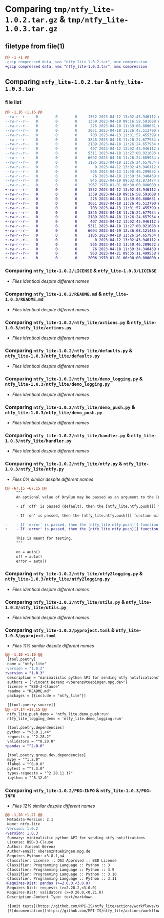 # Comparing `tmp/ntfy_lite-1.0.2.tar.gz` & `tmp/ntfy_lite-1.0.3.tar.gz`

## filetype from file(1)

```diff
@@ -1 +1 @@
-gzip compressed data, was "ntfy_lite-1.0.2.tar", max compression
+gzip compressed data, was "ntfy_lite-1.0.3.tar", max compression
```

## Comparing `ntfy_lite-1.0.2.tar` & `ntfy_lite-1.0.3.tar`

### file list

```diff
@@ -1,16 +1,16 @@
--rw-r--r--   0        0        0     1552 2023-04-12 13:02:43.946112 ntfy_lite-1.0.2/LICENSE
--rw-r--r--   0        0        0     1359 2023-04-19 09:16:58.591608 ntfy_lite-1.0.2/README.md
--rw-r--r--   0        0        0      275 2023-04-18 11:39:06.880631 ntfy_lite-1.0.2/ntfy_lite/__init__.py
--rw-r--r--   0        0        0     3051 2023-04-18 11:26:45.513790 ntfy_lite-1.0.2/ntfy_lite/actions.py
--rw-r--r--   0        0        0      703 2023-04-13 11:01:57.455399 ntfy_lite-1.0.2/ntfy_lite/defaults.py
--rw-r--r--   0        0        0     3845 2023-04-18 11:26:24.677934 ntfy_lite-1.0.2/ntfy_lite/demo_logging.py
--rw-r--r--   0        0        0     2189 2023-04-18 11:26:24.657934 ntfy_lite-1.0.2/ntfy_lite/demo_push.py
--rw-r--r--   0        0        0      407 2023-04-12 13:02:43.946112 ntfy_lite-1.0.2/ntfy_lite/error.py
--rw-r--r--   0        0        0     5311 2023-04-18 11:27:00.921683 ntfy_lite-1.0.2/ntfy_lite/handler.py
--rw-r--r--   0        0        0     6692 2023-04-18 11:26:24.689934 ntfy_lite-1.0.2/ntfy_lite/ntfy.py
--rw-r--r--   0        0        0     1185 2023-04-18 11:26:24.657934 ntfy_lite-1.0.2/ntfy_lite/ntfy2logging.py
--rw-r--r--   0        0        0        0 2023-04-12 13:02:43.946112 ntfy_lite-1.0.2/ntfy_lite/py.typed
--rw-r--r--   0        0        0      565 2023-04-13 11:50:46.209632 ntfy_lite-1.0.2/ntfy_lite/utils.py
--rw-r--r--   0        0        0       76 2023-04-18 11:39:34.340439 ntfy_lite-1.0.2/ntfy_lite/version.py
--rw-r--r--   0        0        0      945 2023-04-19 09:02:42.873474 ntfy_lite-1.0.2/pyproject.toml
--rw-r--r--   0        0        0     1967 1970-01-01 00:00:00.000000 ntfy_lite-1.0.2/PKG-INFO
+-rw-r--r--   0        0        0     1552 2023-04-12 13:02:43.946112 ntfy_lite-1.0.3/LICENSE
+-rw-r--r--   0        0        0     1359 2023-04-19 09:16:58.591608 ntfy_lite-1.0.3/README.md
+-rw-r--r--   0        0        0      275 2023-04-18 11:39:06.880631 ntfy_lite-1.0.3/ntfy_lite/__init__.py
+-rw-r--r--   0        0        0     3051 2023-04-18 11:26:45.513790 ntfy_lite-1.0.3/ntfy_lite/actions.py
+-rw-r--r--   0        0        0      703 2023-04-13 11:01:57.455399 ntfy_lite-1.0.3/ntfy_lite/defaults.py
+-rw-r--r--   0        0        0     3845 2023-04-18 11:26:24.677934 ntfy_lite-1.0.3/ntfy_lite/demo_logging.py
+-rw-r--r--   0        0        0     2189 2023-04-18 11:26:24.657934 ntfy_lite-1.0.3/ntfy_lite/demo_push.py
+-rw-r--r--   0        0        0      407 2023-04-12 13:02:43.946112 ntfy_lite-1.0.3/ntfy_lite/error.py
+-rw-r--r--   0        0        0     5311 2023-04-18 11:27:00.921683 ntfy_lite-1.0.3/ntfy_lite/handler.py
+-rw-r--r--   0        0        0     6694 2023-04-19 12:36:08.121485 ntfy_lite-1.0.3/ntfy_lite/ntfy.py
+-rw-r--r--   0        0        0     1185 2023-04-18 11:26:24.657934 ntfy_lite-1.0.3/ntfy_lite/ntfy2logging.py
+-rw-r--r--   0        0        0        0 2023-04-12 13:02:43.946112 ntfy_lite-1.0.3/ntfy_lite/py.typed
+-rw-r--r--   0        0        0      565 2023-04-13 11:50:46.209632 ntfy_lite-1.0.3/ntfy_lite/utils.py
+-rw-r--r--   0        0        0       76 2023-04-18 11:39:34.340439 ntfy_lite-1.0.3/ntfy_lite/version.py
+-rw-r--r--   0        0        0      963 2023-04-21 09:35:11.499558 ntfy_lite-1.0.3/pyproject.toml
+-rw-r--r--   0        0        0     2006 1970-01-01 00:00:00.000000 ntfy_lite-1.0.3/PKG-INFO
```

### Comparing `ntfy_lite-1.0.2/LICENSE` & `ntfy_lite-1.0.3/LICENSE`

 * *Files identical despite different names*

### Comparing `ntfy_lite-1.0.2/README.md` & `ntfy_lite-1.0.3/README.md`

 * *Files identical despite different names*

### Comparing `ntfy_lite-1.0.2/ntfy_lite/actions.py` & `ntfy_lite-1.0.3/ntfy_lite/actions.py`

 * *Files identical despite different names*

### Comparing `ntfy_lite-1.0.2/ntfy_lite/defaults.py` & `ntfy_lite-1.0.3/ntfy_lite/defaults.py`

 * *Files identical despite different names*

### Comparing `ntfy_lite-1.0.2/ntfy_lite/demo_logging.py` & `ntfy_lite-1.0.3/ntfy_lite/demo_logging.py`

 * *Files identical despite different names*

### Comparing `ntfy_lite-1.0.2/ntfy_lite/demo_push.py` & `ntfy_lite-1.0.3/ntfy_lite/demo_push.py`

 * *Files identical despite different names*

### Comparing `ntfy_lite-1.0.2/ntfy_lite/handler.py` & `ntfy_lite-1.0.3/ntfy_lite/handler.py`

 * *Files identical despite different names*

### Comparing `ntfy_lite-1.0.2/ntfy_lite/ntfy.py` & `ntfy_lite-1.0.3/ntfy_lite/ntfy.py`

 * *Files 0% similar despite different names*

```diff
@@ -67,15 +67,15 @@
     """
     An optional value of DryRun may be passed as an argument to the [ntfy_lite.ntfy.push][] function.
 
     - If 'off' is passed (default), then the [ntfy_lite.ntfy.push][] function will publish to ntfy.
 
     - If 'on' is passed, then the [ntfy_lite.ntfy.push][] function will *not* publish to ntfy.
 
-    - If 'error' is passed, then the [ntfy_lite.ntfy.push][] function will raise an [ntfy_lite.error.NtfyError].
+    - If 'error' is passed, then the [ntfy_lite.ntfy.push][] function will raise an [ntfy_lite.error.NtfyError][].
 
     This is meant for testing.
     """
 
     on = auto()
     off = auto()
     error = auto()
```

### Comparing `ntfy_lite-1.0.2/ntfy_lite/ntfy2logging.py` & `ntfy_lite-1.0.3/ntfy_lite/ntfy2logging.py`

 * *Files identical despite different names*

### Comparing `ntfy_lite-1.0.2/ntfy_lite/utils.py` & `ntfy_lite-1.0.3/ntfy_lite/utils.py`

 * *Files identical despite different names*

### Comparing `ntfy_lite-1.0.2/pyproject.toml` & `ntfy_lite-1.0.3/pyproject.toml`

 * *Files 11% similar despite different names*

```diff
@@ -1,10 +1,10 @@
 [tool.poetry]
 name = "ntfy-lite"
-version = "1.0.2"
+version = "1.0.3"
 description = "minimalistic python API for sending ntfy notifications"
 authors = ["Vincent Berenz <vberenz@tuebingen.mpg.de>"]
 license = "BSD-3-Clause"
 readme = "README.md"
 packages = [{include = "ntfy_lite"}]
 
 [[tool.poetry.source]]
@@ -17,14 +17,15 @@
 ntfy_lite_push_demo = 'ntfy_lite.demo_push:run'
 ntfy_lite_logging_demo = 'ntfy_lite.demo_logging:run'
 
 [tool.poetry.dependencies]
 python = ">3.8.1,<4"
 requests = "^2.28.2"
 validators = "^0.20.0"
+pandas = "^2.0.0"
 
 [tool.poetry.group.dev.dependencies]
 mypy = "^1.2.0"
 flake8 = "^6.0.0"
 pytest = "^7.3.0"
 types-requests = "^2.28.11.17"
 ipython = "^8.12.0"
```

### Comparing `ntfy_lite-1.0.2/PKG-INFO` & `ntfy_lite-1.0.3/PKG-INFO`

 * *Files 12% similar despite different names*

```diff
@@ -1,20 +1,21 @@
 Metadata-Version: 2.1
 Name: ntfy-lite
-Version: 1.0.2
+Version: 1.0.3
 Summary: minimalistic python API for sending ntfy notifications
 License: BSD-3-Clause
 Author: Vincent Berenz
 Author-email: vberenz@tuebingen.mpg.de
 Requires-Python: >3.8.1,<4
 Classifier: License :: OSI Approved :: BSD License
 Classifier: Programming Language :: Python :: 3
 Classifier: Programming Language :: Python :: 3.9
 Classifier: Programming Language :: Python :: 3.10
 Classifier: Programming Language :: Python :: 3.11
+Requires-Dist: pandas (>=2.0.0,<3.0.0)
 Requires-Dist: requests (>=2.28.2,<3.0.0)
 Requires-Dist: validators (>=0.20.0,<0.21.0)
 Description-Content-Type: text/markdown
 
 ![unit tests](https://github.com/MPI-IS/ntfy_lite/actions/workflows/tests.yaml/badge.svg)
 [![documentation](https://github.com/MPI-IS/ntfy_lite/actions/workflows/mkdocs.yaml/badge.svg)](https://mpi-is.github.io/ntfy_lite/)
```

